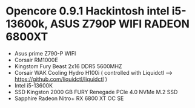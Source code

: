 # Opencore 0.9.1 Hackintosh intel i5-13600k, ASUS Z790P WIFI RADEON 6800XT 

- Asus prime Z790-P WIFI
- Corsair RM1000E
- Kingstom Fury Beast 2x16 DDR5 5600MHZ
- Corsair WAK Cooling Hydro H100i ( controlled with Liquidctl --> https://github.com/liquidctl/liquidctl )
- Intel i5-13600K
- SSD Kingston 2000 GB FURY Renegade PCIe 4.0 NVMe M.2 SSD
- Sapphire Radeon Nitro+ RX 6800 XT OC SE


